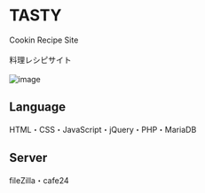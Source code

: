 # TASTY
Cookin Recipe Site
<br><br>
料理レシピサイト
<br><br>
![image](https://user-images.githubusercontent.com/118879439/227265737-7616f776-4c53-40a9-be20-6cee4bcad7ed.png)

## Language
HTML・CSS・JavaScript・jQuery・PHP・MariaDB
<br>
## Server
fileZilla・cafe24
